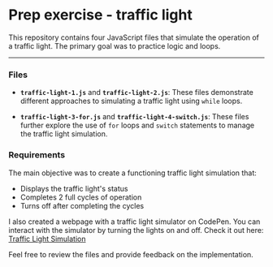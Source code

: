 # Prep exercise - traffic light

This repository contains four JavaScript files that simulate the operation of a traffic light. The primary goal was to practice logic and loops.

---

### Files

- **`traffic-light-1.js`** and **`traffic-light-2.js`**: These files demonstrate different approaches to simulating a traffic light using `while` loops.

- **`traffic-light-3-for.js`** and **`traffic-light-4-switch.js`**: These files further explore the use of `for` loops and `switch` statements to manage the traffic light simulation.

### Requirements

The main objective was to create a functioning traffic light simulation that:

- Displays the traffic light's status
- Completes 2 full cycles of operation
- Turns off after completing the cycles

I also created a webpage with a traffic light simulator on CodePen. You can interact with the simulator by turning the lights on and off. Check it out here: [Traffic Light Simulation](https://codepen.io/liya_oz/pen/LYKoRRj)

Feel free to review the files and provide feedback on the implementation.
